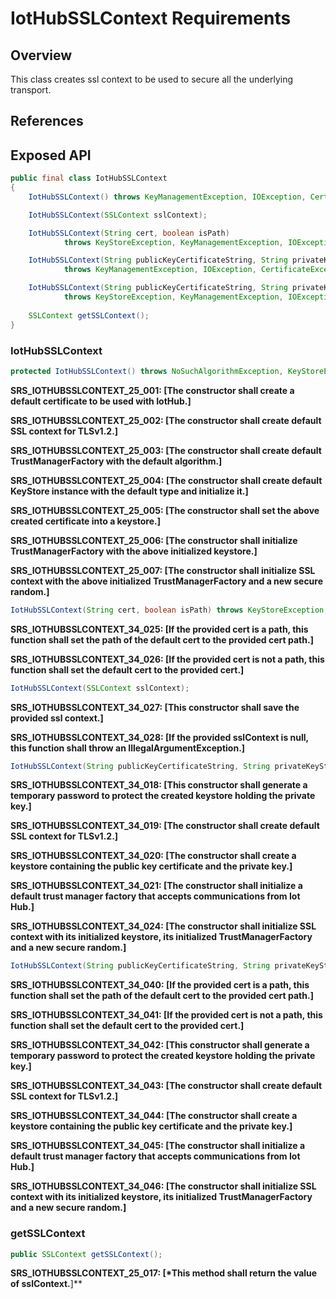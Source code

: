 # IotHubSSLContext Requirements

## Overview

This class creates ssl context to be used to secure all the underlying transport.

## References

## Exposed API

```java
public final class IotHubSSLContext
{
    IotHubSSLContext() throws KeyManagementException, IOException, CertificateException;

    IotHubSSLContext(SSLContext sslContext);

    IotHubSSLContext(String cert, boolean isPath)
            throws KeyStoreException, KeyManagementException, IOException, CertificateException, NoSuchAlgorithmException;

    IotHubSSLContext(String publicKeyCertificateString, String privateKeyString)
            throws KeyManagementException, IOException, CertificateException, KeyStoreException;

    IotHubSSLContext(String publicKeyCertificateString, String privateKeyString, String cert, boolean isPath)
            throws KeyStoreException, KeyManagementException, IOException, CertificateException, NoSuchAlgorithmException, UnrecoverableKeyException;
    
    SSLContext getSSLContext();
}
```


### IotHubSSLContext

```java
protected IotHubSSLContext() throws NoSuchAlgorithmException, KeyStoreException, KeyManagementException, IOException, CertificateException;
```

**SRS_IOTHUBSSLCONTEXT_25_001: [**The constructor shall create a default certificate to be used with IotHub.**]**

**SRS_IOTHUBSSLCONTEXT_25_002: [**The constructor shall create default SSL context for TLSv1.2.**]**

**SRS_IOTHUBSSLCONTEXT_25_003: [**The constructor shall create default TrustManagerFactory with the default algorithm.**]**

**SRS_IOTHUBSSLCONTEXT_25_004: [**The constructor shall create default KeyStore instance with the default type and initialize it.**]**

**SRS_IOTHUBSSLCONTEXT_25_005: [**The constructor shall set the above created certificate into a keystore.**]**

**SRS_IOTHUBSSLCONTEXT_25_006: [**The constructor shall initialize TrustManagerFactory with the above initialized keystore.**]**

**SRS_IOTHUBSSLCONTEXT_25_007: [**The constructor shall initialize SSL context with the above initialized TrustManagerFactory and a new secure random.**]**


```java
IotHubSSLContext(String cert, boolean isPath) throws KeyStoreException, KeyManagementException, IOException, CertificateException, NoSuchAlgorithmException;
```

**SRS_IOTHUBSSLCONTEXT_34_025: [**If the provided cert is a path, this function shall set the path of the default cert to the provided cert path.**]**

**SRS_IOTHUBSSLCONTEXT_34_026: [**If the provided cert is not a path, this function shall set the default cert to the provided cert.**]**


```java
IotHubSSLContext(SSLContext sslContext);
```

**SRS_IOTHUBSSLCONTEXT_34_027: [**This constructor shall save the provided ssl context.**]**

**SRS_IOTHUBSSLCONTEXT_34_028: [**If the provided sslContext is null, this function shall throw an IllegalArgumentException.**]**


```java
IotHubSSLContext(String publicKeyCertificateString, String privateKeyString);
```

**SRS_IOTHUBSSLCONTEXT_34_018: [**This constructor shall generate a temporary password to protect the created keystore holding the private key.**]**

**SRS_IOTHUBSSLCONTEXT_34_019: [**The constructor shall create default SSL context for TLSv1.2.**]**

**SRS_IOTHUBSSLCONTEXT_34_020: [**The constructor shall create a keystore containing the public key certificate and the private key.**]**

**SRS_IOTHUBSSLCONTEXT_34_021: [**The constructor shall initialize a default trust manager factory that accepts communications from Iot Hub.**]**

**SRS_IOTHUBSSLCONTEXT_34_024: [**The constructor shall initialize SSL context with its initialized keystore, its initialized TrustManagerFactory and a new secure random.**]**


```java
IotHubSSLContext(String publicKeyCertificateString, String privateKeyString, String cert, boolean isPath)
```

**SRS_IOTHUBSSLCONTEXT_34_040: [**If the provided cert is a path, this function shall set the path of the default cert to the provided cert path.**]**

**SRS_IOTHUBSSLCONTEXT_34_041: [**If the provided cert is not a path, this function shall set the default cert to the provided cert.**]**

**SRS_IOTHUBSSLCONTEXT_34_042: [**This constructor shall generate a temporary password to protect the created keystore holding the private key.**]**

**SRS_IOTHUBSSLCONTEXT_34_043: [**The constructor shall create default SSL context for TLSv1.2.**]**

**SRS_IOTHUBSSLCONTEXT_34_044: [**The constructor shall create a keystore containing the public key certificate and the private key.**]**

**SRS_IOTHUBSSLCONTEXT_34_045: [**The constructor shall initialize a default trust manager factory that accepts communications from Iot Hub.**]**

**SRS_IOTHUBSSLCONTEXT_34_046: [**The constructor shall initialize SSL context with its initialized keystore, its initialized TrustManagerFactory and a new secure random.**]**


### getSSLContext

```java
public SSLContext getSSLContext();
```

**SRS_IOTHUBSSLCONTEXT_25_017: [*This method shall return the value of sslContext.**]**

